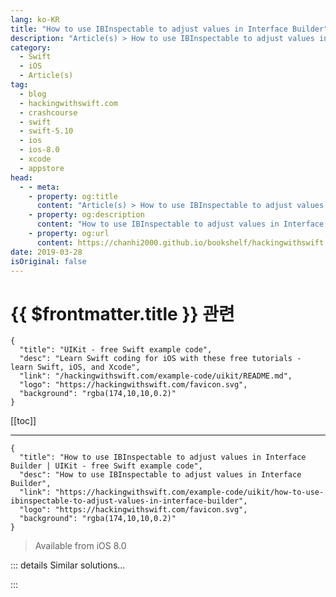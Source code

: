 ```yaml
---
lang: ko-KR
title: "How to use IBInspectable to adjust values in Interface Builder"
description: "Article(s) > How to use IBInspectable to adjust values in Interface Builder"
category:
  - Swift
  - iOS
  - Article(s)
tag: 
  - blog
  - hackingwithswift.com
  - crashcourse
  - swift
  - swift-5.10
  - ios
  - ios-8.0
  - xcode
  - appstore
head:
  - - meta:
    - property: og:title
      content: "Article(s) > How to use IBInspectable to adjust values in Interface Builder"
    - property: og:description
      content: "How to use IBInspectable to adjust values in Interface Builder"
    - property: og:url
      content: https://chanhi2000.github.io/bookshelf/hackingwithswift.com/example-code/uikit/how-to-use-ibinspectable-to-adjust-values-in-interface-builder.html
date: 2019-03-28
isOriginal: false
---
```


# {{ $frontmatter.title }} 관련

```component VPCard
{
  "title": "UIKit - free Swift example code",
  "desc": "Learn Swift coding for iOS with these free tutorials - learn Swift, iOS, and Xcode",
  "link": "/hackingwithswift.com/example-code/uikit/README.md",
  "logo": "https://hackingwithswift.com/favicon.svg",
  "background": "rgba(174,10,10,0.2)"
}
```

[[toc]]

---

```component VPCard
{
  "title": "How to use IBInspectable to adjust values in Interface Builder | UIKit - free Swift example code",
  "desc": "How to use IBInspectable to adjust values in Interface Builder",
  "link": "https://hackingwithswift.com/example-code/uikit/how-to-use-ibinspectable-to-adjust-values-in-interface-builder",
  "logo": "https://hackingwithswift.com/favicon.svg",
  "background": "rgba(174,10,10,0.2)"
}
```

> Available from iOS 8.0

<!-- TODO: 작성 -->

<!--
The `@IBInspectable` keyword lets you specify that some parts of a custom `UIView` subclass should be configurable inside Interface Builder. Only some kinds of values are supported (booleans, numbers, strings, points, rects, colors and images) but that ought to be enough for most purposes.

When your app is run, the values that were set in Interface Builder are automatically set, just like any other IB value. Neat, huh?

Here's an example that creates a `GradientView` class. This wraps the `CAGradientLayer` class up in a `UIView` that you can place anywhere in your app. Even better, thanks to `@IBInspectable` you can customize the colors in your gradient right inside IB. Add this class to your project now:

```swift
@IBDesignable class GradientView: UIView {
    @IBInspectable var startColor: UIColor = UIColor.white
    @IBInspectable var endColor: UIColor = UIColor.white

    override class var layerClass: AnyClass {
        return CAGradientLayer.self
    }

    override func layoutSubviews() {
        (layer as! CAGradientLayer).colors = [startColor.cgColor, endColor.cgColor]
    }
}
```

Now go to IB, drop a `UIView` on to your storyboard, then change its class to be `GradientView`. Once that's done, Xcode will compile your project automatically, and then inside the attributes inspector you'll see two color selectors for the start and end color.

::: note 

`@IBInspectable` frequently does not play nicely with type inference, which is why I've explicitly declared both the type (`UIColor`) and default value (`UIColor.white`).

:::

-->

::: details Similar solutions…

<!--
/example-code/uikit/how-to-draw-custom-views-in-interface-builder-using-ibdesignable">How to draw custom views in Interface Builder using IBDesignable 
/example-code/xcode/how-to-used-a-named-uicolor-in-code-and-interface-builder">How to used a named UIColor in code and Interface Builder 
/quick-start/swiftui/swiftui-vs-interface-builder-and-storyboards">SwiftUI vs Interface Builder and storyboards 
/example-code/xcode/how-to-lock-interface-builder-controls-to-stop-accidental-changes">How to lock Interface Builder controls to stop accidental changes 
/quick-start/swiftui/how-to-adjust-the-position-of-a-view-using-its-offset">How to adjust the position of a view using its offset</a>
-->

:::

